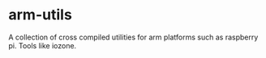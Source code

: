 # arm-utils
A collection of cross compiled utilities for arm platforms such as raspberry pi. Tools like iozone.
